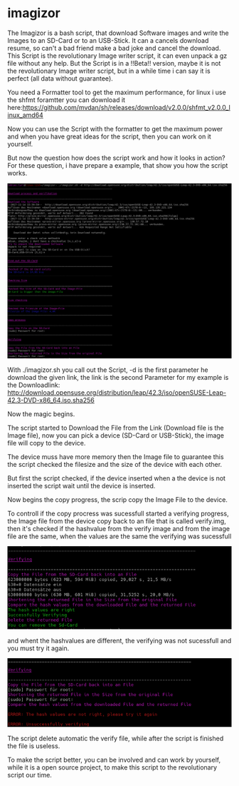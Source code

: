 # imagizor
The Imagizor is a bash script, that download Software images and write the Images to an SD-Card or to an USB-Stick.
It can a cancels download resume, so can't a bad friend make a bad joke and cancel the download. 
This Script is the revolutionary Image writer script, it can even unpack a gz file without any help.
But the Script is in a !!Beta!! version, maybe it is not the revolutionary Image writer script, but in a while time i can say it is perfect (all data without guarantee).

You need a Formatter tool to get the maximum performance, for linux i use the shfmt foramtter you can download it here:https://github.com/mvdan/sh/releases/download/v2.0.0/shfmt_v2.0.0_linux_amd64

Now you can use the Script with the formatter to get the maximum power and when you have great ideas for the script, then you can work on it yourself.

But now the question how does the script work and how it looks in action?
For these question, i have prepare a example, that show you how the script works.

![distribution overview](images/Vorschau.png)

With ./imagizor.sh you call out the Script, -d is the first parameter he download the given link, the link is the second Parameter for my example is the Downloadlink: http://download.opensuse.org/distribution/leap/42.3/iso/openSUSE-Leap-42.3-DVD-x86_64.iso.sha256

Now the magic begins.

The script started to Download the File from the Link (Download file is the Image file), now you can pick a device (SD-Card or USB-Stick), the image file will copy to the device. 

The device muss have more memory then the Image file to guarantee this the script checked the filesize and the size of the device with each other.

But first the script checked, if the device inserted when a the device is not inserted the script wait until the device is inserted.

Now begins the copy progress, the scrip copy the Image File to the device.

To controll if the copy procress was sucessfull started a verifying progress, the Image file from the device copy back to an file that is called verify.img, then it's checked if the hashvalue from the verify image and from the image file are the same, when the values are the same the verifying was sucessfull 

![distribution overview](images/Vorschau_richtig.png)

and whent the hashvalues are different, the verifying was not sucessfull and you must try it again.

![distribution overview](images/Vorschau_falsch.png)

The script delete automatic the verify file, while after the script is finished the file is useless.

To make the script better, you can be involved and can work by yourself, while it is a open source project, to make this script to the revolutionary script our time.
